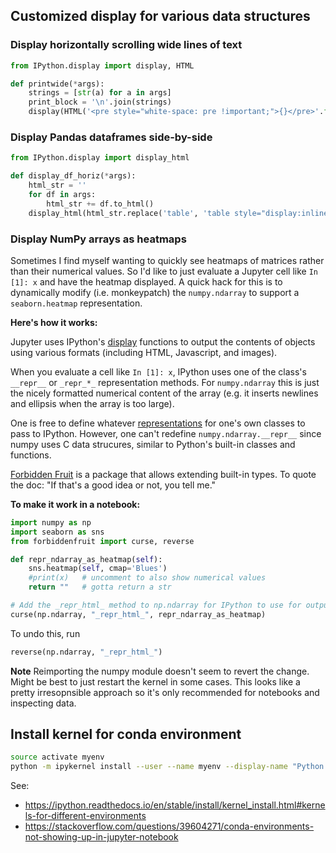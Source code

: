 ## Customized display for various data structures

### Display horizontally scrolling wide lines of text

```python
from IPython.display import display, HTML

def printwide(*args):
    strings = [str(a) for a in args]
    print_block = '\n'.join(strings)
    display(HTML('<pre style="white-space: pre !important;">{}</pre>'.format(print_block)))
```

### Display Pandas dataframes side-by-side

```python
from IPython.display import display_html

def display_df_horiz(*args):
    html_str = ''
    for df in args:
        html_str += df.to_html()
    display_html(html_str.replace('table', 'table style="display:inline; padding:10px"'), raw=True)
```

### Display NumPy arrays as heatmaps

Sometimes I find myself wanting to quickly see heatmaps of matrices rather than their numerical values.
So I'd like to just evaluate a Jupyter cell like `In [1]: x` and have the heatmap displayed.
A quick hack for this is to dynamically modify (i.e. monkeypatch) the `numpy.ndarray` to support a `seaborn.heatmap` representation.

**Here's how it works:**

Jupyter uses IPython's [display](https://ipython.readthedocs.io/en/stable/api/generated/IPython.display.html#functions) functions to output the contents of objects using various formats (including HTML, Javascript, and images).

When you evaluate a cell like `In [1]: x`, IPython uses one of the class's `__repr__` or `_repr_*_` representation methods.
For `numpy.ndarray` this is just the nicely formatted numerical content of the array (e.g. it inserts newlines and ellipsis when the array is too large).

One is free to define whatever [representations]( https://ipython.readthedocs.io/en/stable/config/integrating.html) for one's own classes to pass to IPython.
However, one can't redefine `numpy.ndarray.__repr__` since numpy uses C data strucures, similar to Python's built-in classes and functions.

[Forbidden Fruit](https://github.com/clarete/forbiddenfruit) is a package that allows extending built-in types. To quote the doc: "If that's a good idea or not, you tell me."

**To make it work in a notebook:**

```python
import numpy as np
import seaborn as sns
from forbiddenfruit import curse, reverse

def repr_ndarray_as_heatmap(self):
    sns.heatmap(self, cmap='Blues')
    #print(x)   # uncomment to also show numerical values
    return ""   # gotta return a str

# Add the _repr_html_ method to np.ndarray for IPython to use for output
curse(np.ndarray, "_repr_html_", repr_ndarray_as_heatmap)
```

To undo this, run 
```python 
reverse(np.ndarray, "_repr_html_")
```

**Note** Reimporting the numpy module doesn't seem to revert the change. Might be best to just restart the kernel in some cases.
This looks like a pretty irresopnsible approach so it's only recommended for notebooks and inspecting data.





## Install kernel for conda environment

```bash
source activate myenv
python -m ipykernel install --user --name myenv --display-name "Python (myenv)"
```

See:
* https://ipython.readthedocs.io/en/stable/install/kernel_install.html#kernels-for-different-environments
* https://stackoverflow.com/questions/39604271/conda-environments-not-showing-up-in-jupyter-notebook
